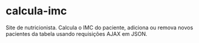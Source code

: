 # calcula-imc
 Site de nutricionista. Calcula o IMC do paciente, adiciona ou remova novos pacientes da tabela usando requisições AJAX em JSON.
